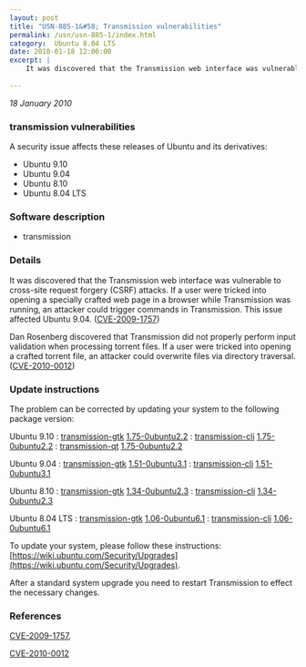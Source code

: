 ```yaml
---
layout: post
title: "USN-885-1&#58; Transmission vulnerabilities"
permalink: /usn/usn-885-1/index.html
category:  Ubuntu 8.04 LTS
date: 2010-01-18 12:00:00
excerpt: |
    It was discovered that the Transmission web interface was vulnerable to cross-site request forgery (CSRF) attacks. If a user were tricked into opening a specially crafted web page in a browser while Transmission was running, an attacker could trigger commands in Transmission. This issue affected Ubuntu 9.04. ([CVE-2009-1757](http://people.ubuntu.com/~ubuntu-security/cve/CVE-2009-1757))
    
--- 
```

 
 

*18 January 2010*

### transmission vulnerabilities

A security issue affects these releases of Ubuntu and its derivatives:

* Ubuntu 9.10
* Ubuntu 9.04
* Ubuntu 8.10
* Ubuntu 8.04 LTS

### Software description

* transmission 

### Details

It was discovered that the Transmission web interface was vulnerable to cross-site request forgery (CSRF) attacks. If a user were tricked into opening a specially crafted web page in a browser while Transmission was running, an attacker could trigger commands in Transmission. This issue affected Ubuntu 9.04. ([CVE-2009-1757](http://people.ubuntu.com/~ubuntu-security/cve/CVE-2009-1757))

Dan Rosenberg discovered that Transmission did not properly perform input validation when processing torrent files. If a user were tricked into opening a crafted torrent file, an attacker could overwrite files via directory traversal. ([CVE-2010-0012](http://people.ubuntu.com/~ubuntu-security/cve/CVE-2010-0012)) 

### Update instructions

The problem can be corrected by updating your system to the following package version:

Ubuntu 9.10
 : [transmission-gtk](https://launchpad.net/ubuntu/+source/transmission) <span> [1.75-0ubuntu2.2](https://launchpad.net/ubuntu/+source/transmission/1.75-0ubuntu2.2) </span> 
 : [transmission-cli](https://launchpad.net/ubuntu/+source/transmission) <span> [1.75-0ubuntu2.2](https://launchpad.net/ubuntu/+source/transmission/1.75-0ubuntu2.2) </span> 
 : [transmission-qt](https://launchpad.net/ubuntu/+source/transmission) <span> [1.75-0ubuntu2.2](https://launchpad.net/ubuntu/+source/transmission/1.75-0ubuntu2.2) </span> 

Ubuntu 9.04
 : [transmission-gtk](https://launchpad.net/ubuntu/+source/transmission) <span> [1.51-0ubuntu3.1](https://launchpad.net/ubuntu/+source/transmission/1.51-0ubuntu3.1) </span> 
 : [transmission-cli](https://launchpad.net/ubuntu/+source/transmission) <span> [1.51-0ubuntu3.1](https://launchpad.net/ubuntu/+source/transmission/1.51-0ubuntu3.1) </span> 

Ubuntu 8.10
 : [transmission-gtk](https://launchpad.net/ubuntu/+source/transmission) <span> [1.34-0ubuntu2.3](https://launchpad.net/ubuntu/+source/transmission/1.34-0ubuntu2.3) </span> 
 : [transmission-cli](https://launchpad.net/ubuntu/+source/transmission) <span> [1.34-0ubuntu2.3](https://launchpad.net/ubuntu/+source/transmission/1.34-0ubuntu2.3) </span> 

Ubuntu 8.04 LTS
 : [transmission-gtk](https://launchpad.net/ubuntu/+source/transmission) <span> [1.06-0ubuntu6.1](https://launchpad.net/ubuntu/+source/transmission/1.06-0ubuntu6.1) </span> 
 : [transmission-cli](https://launchpad.net/ubuntu/+source/transmission) <span> [1.06-0ubuntu6.1](https://launchpad.net/ubuntu/+source/transmission/1.06-0ubuntu6.1) </span> 

To update your system, please follow these instructions: [https://wiki.ubuntu.com/Security/Upgrades](https://wiki.ubuntu.com/Security/Upgrades).

After a standard system upgrade you need to restart Transmission to effect the necessary changes. 

### References

 
 [CVE-2009-1757](http://people.ubuntu.com/~ubuntu-security/cve/CVE-2009-1757), 

 [CVE-2010-0012](http://people.ubuntu.com/~ubuntu-security/cve/CVE-2010-0012)
 

